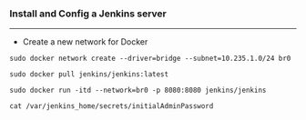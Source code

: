### Install and Config a Jenkins server 
___

* Create a new network for Docker
```
sudo docker network create --driver=bridge --subnet=10.235.1.0/24 br0
```
```
sudo docker pull jenkins/jenkins:latest
```
```
sudo docker run -itd --network=br0 -p 8080:8080 jenkins/jenkins
```
```
cat /var/jenkins_home/secrets/initialAdminPassword
```
